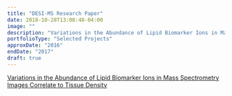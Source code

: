 ```yaml
---
title: "DESI-MS Research Paper"
date: 2018-10-28T13:08:48-04:00
image: ""
description: "Variations in the Abundance of Lipid Biomarker Ions in Mass Spectrometry Images Correlate to Tissue Density: A cross-institutional research paper where my contribution was a novel, multi-modal optical+mass spectrometry image analysis technique to compare several explanations and ultimately put forth my own explanation for heterogeneous mass spectrometry imaging signals in known homogeneous tumor samples. The results were published in Analytical Chemistry. For my work, the research group decided to put forth my name as first author for which I am extremely honored. Later, this paper won the 2017 Gird Binnig Poster Choice award at the Definiens Symposium in Amsterdam."
portfolioType: "Selected Projects"
approxDate: "2016"
endDate: "2017"
draft: true
---
```


[Variations in the Abundance of Lipid Biomarker Ions in Mass Spectrometry Images Correlate to Tissue Density](https://pubs.acs.org/doi/abs/10.1021/acs.analchem.6b02767)
